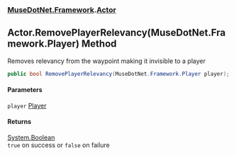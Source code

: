 ### [MuseDotNet.Framework](./MuseDotNet-Framework.md 'MuseDotNet.Framework').[Actor](./Actor.md 'MuseDotNet.Framework.Actor')
## Actor.RemovePlayerRelevancy(MuseDotNet.Framework.Player) Method
Removes relevancy from the waypoint making it invisible to a player  
```csharp
public bool RemovePlayerRelevancy(MuseDotNet.Framework.Player player);
```
#### Parameters
<a name='MuseDotNet-Framework-Actor-RemovePlayerRelevancy(MuseDotNet-Framework-Player)-player'></a>
`player` [Player](./Player.md 'MuseDotNet.Framework.Player')  
  
#### Returns
[System.Boolean](https://docs.microsoft.com/en-us/dotnet/api/System.Boolean 'System.Boolean')  
`true` on success or `false` on failure  
